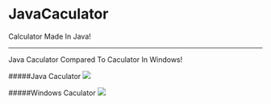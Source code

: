 # JavaCaculator
Calculator Made In Java!

***

Java Caculator Compared To Caculator In Windows!

#####Java Caculator
![](http://puu.sh/oUwqi/6e0b36e579.jpg)

#####Windows Caculator
![](http://puu.sh/oUwvu/ee54f4888e.png)


